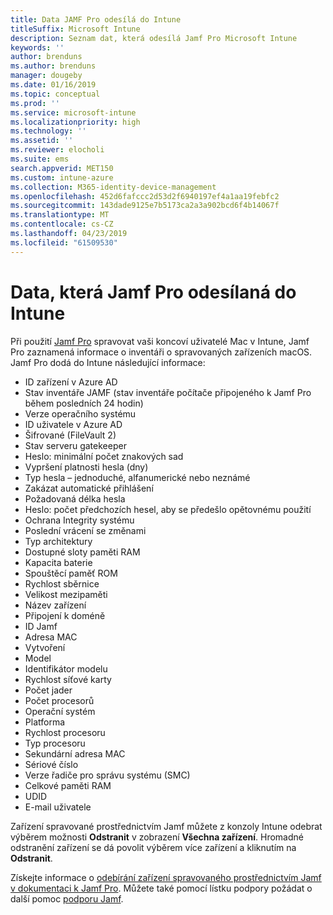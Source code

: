 ```yaml
---
title: Data JAMF Pro odesílá do Intune
titleSuffix: Microsoft Intune
description: Seznam dat, která odesílá Jamf Pro Microsoft Intune
keywords: ''
author: brenduns
ms.author: brenduns
manager: dougeby
ms.date: 01/16/2019
ms.topic: conceptual
ms.prod: ''
ms.service: microsoft-intune
ms.localizationpriority: high
ms.technology: ''
ms.assetid: ''
ms.reviewer: elocholi
ms.suite: ems
search.appverid: MET150
ms.custom: intune-azure
ms.collection: M365-identity-device-management
ms.openlocfilehash: 452d6fafccc2d53d2f6940197ef4a1aa19febfc2
ms.sourcegitcommit: 143dade9125e7b5173ca2a3a902bcd6f4b14067f
ms.translationtype: MT
ms.contentlocale: cs-CZ
ms.lasthandoff: 04/23/2019
ms.locfileid: "61509530"
---
```

# <a name="data-jamf-pro-sends-to-intune"></a>Data, která Jamf Pro odesílaná do Intune

Při použití [Jamf Pro](https://www.jamf.com) spravovat vaši koncoví uživatelé Mac v Intune, Jamf Pro zaznamená informace o inventáři o spravovaných zařízeních macOS. Jamf Pro dodá do Intune následující informace:

* ID zařízení v Azure AD
* Stav inventáře JAMF (stav inventáře počítače připojeného k Jamf Pro během posledních 24 hodin)
* Verze operačního systému
* ID uživatele v Azure AD
* Šifrované (FileVault 2)
* Stav serveru gatekeeper
* Heslo: minimální počet znakových sad
* Vypršení platnosti hesla (dny)
* Typ hesla – jednoduché, alfanumerické nebo neznámé
* Zakázat automatické přihlášení
* Požadovaná délka hesla
* Heslo: počet předchozích hesel, aby se předešlo opětovnému použití
* Ochrana Integrity systému
* Poslední vrácení se změnami
* Typ architektury
* Dostupné sloty paměti RAM
* Kapacita baterie
* Spouštěcí paměť ROM
* Rychlost sběrnice
* Velikost mezipaměti
* Název zařízení
* Připojení k doméně
* ID Jamf
* Adresa MAC
* Vytvoření
* Model
* Identifikátor modelu
* Rychlost síťové karty
* Počet jader
* Počet procesorů
* Operační systém
* Platforma
* Rychlost procesoru
* Typ procesoru
* Sekundární adresa MAC
* Sériové číslo
* Verze řadiče pro správu systému (SMC)
* Celkové paměti RAM
* UDID
* E-mail uživatele


Zařízení spravované prostřednictvím Jamf můžete z konzoly Intune odebrat výběrem možnosti **Odstranit** v zobrazení **Všechna zařízení**. Hromadné odstranění zařízení se dá povolit výběrem více zařízení a kliknutím na **Odstranit**.

Získejte informace o [odebírání zařízení spravovaného prostřednictvím Jamf v dokumentaci k Jamf Pro](https://www.jamf.com/jamf-nation/articles/80/unmanaging-computers-while-preserving-their-inventory-information). Můžete také pomocí lístku podpory požádat o další pomoc [podporu Jamf](https://www.jamf.com/support/). 

